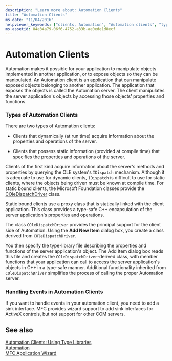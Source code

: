 ```yaml
---
description: "Learn more about: Automation Clients"
title: "Automation Clients"
ms.date: "11/04/2016"
helpviewer_keywords: ["clients, Automation", "Automation clients", "type libraries, Automation clients", "clients"]
ms.assetid: 84e34a79-06f6-4752-a33b-ae0ede1d8ecf
---
```

# Automation Clients

Automation makes it possible for your application to manipulate objects implemented in another application, or to expose objects so they can be manipulated. An Automation client is an application that can manipulate exposed objects belonging to another application. The application that exposes the objects is called the Automation server. The client manipulates the server application's objects by accessing those objects' properties and functions.

### Types of Automation Clients

There are two types of Automation clients:

- Clients that dynamically (at run time) acquire information about the properties and operations of the server.

- Clients that possess static information (provided at compile time) that specifies the properties and operations of the server.

Clients of the first kind acquire information about the server's methods and properties by querying the OLE system's `IDispatch` mechanism. Although it is adequate to use for dynamic clients, `IDispatch` is difficult to use for static clients, where the objects being driven must be known at compile time. For static bound clients, the Microsoft Foundation classes provide the [COleDispatchDriver](reference/coledispatchdriver-class.md) class.

Static bound clients use a proxy class that is statically linked with the client application. This class provides a type-safe C++ encapsulation of the server application's properties and operations.

The class `COleDispatchDriver` provides the principal support for the client side of Automation. Using the **Add New Item** dialog box, you create a class derived from `COleDispatchDriver`.

You then specify the type-library file describing the properties and functions of the server application's object. The Add Item dialog box reads this file and creates the `COleDispatchDriver`-derived class, with member functions that your application can call to access the server application's objects in C++ in a type-safe manner. Additional functionality inherited from `COleDispatchDriver` simplifies the process of calling the proper Automation server.

### Handling Events in Automation Clients

If you want to handle events in your automation client, you need to add a sink interface. MFC provides wizard support to add sink interfaces for ActiveX controls, but not support for other COM servers.

## See also

[Automation Clients: Using Type Libraries](automation-clients-using-type-libraries.md)<br/>
[Automation](automation.md)<br/>
[MFC Application Wizard](reference/mfc-application-wizard.md)
